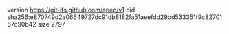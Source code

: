 version https://git-lfs.github.com/spec/v1
oid sha256:e870749d2a06649727dc91db8182fa51aeefdd29bd533351f9c8270167c90b42
size 2797
